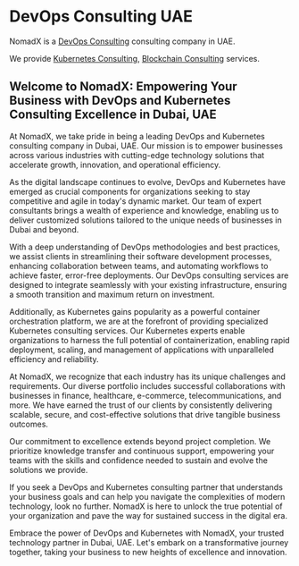# DevOps Consulting UAE

NomadX is a [DevOps Consulting](https://nomadx.ae) consulting company in UAE.

We provide [Kubernetes Consulting](https://kubernetes.ae), [Blockchain Consulting](https://ledgers.ae) services.

## Welcome to NomadX: Empowering Your Business with DevOps and Kubernetes Consulting Excellence in Dubai, UAE

At NomadX, we take pride in being a leading DevOps and Kubernetes consulting company in Dubai, UAE. Our mission is to empower businesses across various industries with cutting-edge technology solutions that accelerate growth, innovation, and operational efficiency.

As the digital landscape continues to evolve, DevOps and Kubernetes have emerged as crucial components for organizations seeking to stay competitive and agile in today's dynamic market. Our team of expert consultants brings a wealth of experience and knowledge, enabling us to deliver customized solutions tailored to the unique needs of businesses in Dubai and beyond.

With a deep understanding of DevOps methodologies and best practices, we assist clients in streamlining their software development processes, enhancing collaboration between teams, and automating workflows to achieve faster, error-free deployments. Our DevOps consulting services are designed to integrate seamlessly with your existing infrastructure, ensuring a smooth transition and maximum return on investment.

Additionally, as Kubernetes gains popularity as a powerful container orchestration platform, we are at the forefront of providing specialized Kubernetes consulting services. Our Kubernetes experts enable organizations to harness the full potential of containerization, enabling rapid deployment, scaling, and management of applications with unparalleled efficiency and reliability.

At NomadX, we recognize that each industry has its unique challenges and requirements. Our diverse portfolio includes successful collaborations with businesses in finance, healthcare, e-commerce, telecommunications, and more. We have earned the trust of our clients by consistently delivering scalable, secure, and cost-effective solutions that drive tangible business outcomes.

Our commitment to excellence extends beyond project completion. We prioritize knowledge transfer and continuous support, empowering your teams with the skills and confidence needed to sustain and evolve the solutions we provide.

If you seek a DevOps and Kubernetes consulting partner that understands your business goals and can help you navigate the complexities of modern technology, look no further. NomadX is here to unlock the true potential of your organization and pave the way for sustained success in the digital era.

Embrace the power of DevOps and Kubernetes with NomadX, your trusted technology partner in Dubai, UAE. Let's embark on a transformative journey together, taking your business to new heights of excellence and innovation.
